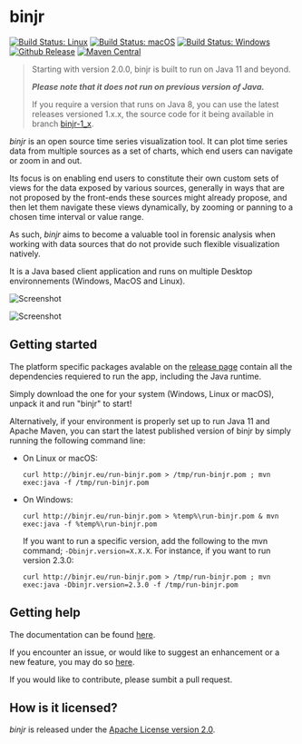# binjr 
[![Build Status: Linux](https://img.shields.io/travis/binjr/binjr.svg?logo=linux&logoColor=white&style=flat-square)](https://travis-ci.org/binjr/binjr)
[![Build Status: macOS](https://img.shields.io/travis/binjr/binjr.svg?logo=apple&logoColor=white&style=flat-square)](https://travis-ci.org/binjr/binjr)
[![Build Status: Windows](https://img.shields.io/appveyor/ci/fthevenet/binjr.svg?logo=windows&style=flat-square)](https://ci.appveyor.com/project/fthevenet/binjr/branch/master)
[![Github Release](https://img.shields.io/github/release/binjr/binjr.svg?style=flat-square)](https://github.com/binjr/binjr/releases/latest)
[![Maven Central](https://img.shields.io/maven-central/v/eu.binjr/binjr-core.svg?label=Maven%20Central&style=flat-square)](https://search.maven.org/search?q=g:%22eu.binjr%22)




>Starting with version 2.0.0, binjr is built to run on Java 11 and beyond. 
>
>___Please note that it does not run on previous version of Java.___
>
> If you require a version that runs on Java 8, you can use the latest releases versioned 1.x.x, 
> the source code for it being available in branch [binjr-1_x](https://github.com/binjr/binjr/tree/binjr-1_x).

*binjr* is an open source time series visualization tool. It can plot time series data from multiple sources as a set of charts, which end users can navigate or zoom in and out.

Its focus is on enabling end users to constitute their own custom sets of views for the data exposed by various sources, generally in ways that are not proposed by the front-ends these sources might already propose, and then let them navigate these views dynamically, by zooming or panning to a chosen time interval or value range.

As such, *binjr* aims to become a valuable tool in forensic analysis when working with data sources that do not provide such flexible visualization natively.

It is a Java based client application and runs on multiple Desktop environnements (Windows, MacOS and Linux).

![Screenshot](http://binjr.eu/assets/images/screenshot01.png)

![Screenshot](http://binjr.eu/assets/images/screenshot02.png)

## Getting started
The platform specific packages avalable on the [release page](https://github.com/binjr/binjr/releases/latest) contain all the dependencies requiered to run the app, including the Java runtime.

Simply download the one for your system (Windows, Linux or macOS), unpack it and run "binjr" to start!

Alternatively, if your environment is properly set up to run Java 11 and Apache Maven, you can start the latest published version of binjr by simply running the following command line:

* On Linux or macOS:  
  ```
  curl http://binjr.eu/run-binjr.pom > /tmp/run-binjr.pom ; mvn exec:java -f /tmp/run-binjr.pom
  ```
  
* On Windows: 
  ```
  curl http://binjr.eu/run-binjr.pom > %temp%\run-binjr.pom & mvn exec:java -f %temp%\run-binjr.pom  
  ```
  
  If you want to run a specific version, add the following to the mvn command; `-Dbinjr.version=X.X.X`. For instance, if you want to run version 2.3.0:
  ```
  curl http://binjr.eu/run-binjr.pom > /tmp/run-binjr.pom ; mvn exec:java -Dbinjr.version=2.3.0 -f /tmp/run-binjr.pom
  ```
  
  
## Getting help
The documentation can be found [here](https://github.com/binjr/binjr/wiki/Reference).

If you encounter an issue, or would like to suggest an enhancement or a new feature, you may do so [here](https://github.com/binjr/binjr/issues).

If you would like to contribute, please sumbit a pull request.

## How is it licensed?

*binjr* is released under the [Apache License version 2.0](https://github.com/binjr/binjr/blob/master/LICENSE).

